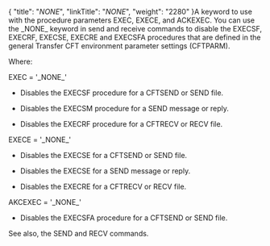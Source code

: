{
    "title": "_NONE_",
    "linkTitle": "_NONE_",
    "weight": "2280"
}A keyword to use with the procedure parameters EXEC, EXECE, and ACKEXEC. You can use the \_NONE\_ keyword in send and receive commands to disable the EXECSF, EXECRF, EXECSE, EXECRE and EXECSFA procedures that are defined in the general Transfer CFT environment parameter settings (CFTPARM).

Where:

EXEC = '\_NONE\_'

-   Disables the EXECSF procedure for a CFTSEND or SEND file.
-   Disables the EXECSM procedure for a SEND message or reply.
-   Disables the EXECRF procedure for a CFTRECV or RECV file.

EXECE = '\_NONE\_'

-   Disables the EXECSE for a CFTSEND or SEND file.
-   Disables the EXECSE for a SEND message or reply.
-   Disables the EXECRE for a CFTRECV or RECV file.

AKCEXEC = '\_NONE\_'

-   Disables the EXECSFA procedure for a CFTSEND or SEND file.

See also, the SEND and RECV commands.
